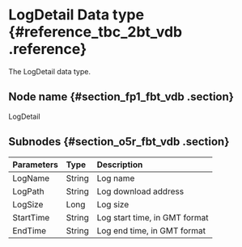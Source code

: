# LogDetail Data type {#reference_tbc_2bt_vdb .reference}

The LogDetail data type.

## Node name {#section_fp1_fbt_vdb .section}

LogDetail

## Subnodes {#section_o5r_fbt_vdb .section}

|Parameters|Type|Description|
|:---------|:---|:----------|
|LogName|String|Log name|
|LogPath|String|Log download address|
|LogSize|Long|Log size|
|StartTime|String|Log start time, in GMT format|
|EndTime|String|Log end time, in GMT format|

